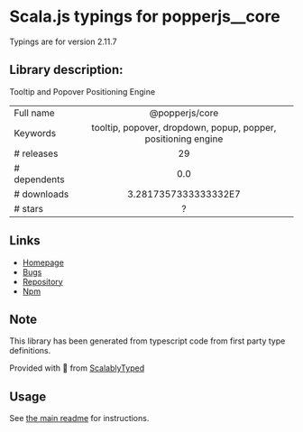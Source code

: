 
# Scala.js typings for popperjs__core

Typings are for version 2.11.7

## Library description:
Tooltip and Popover Positioning Engine

|                    |                 |
| ------------------ | :-------------: |
| Full name          | @popperjs/core |
| Keywords           | tooltip, popover, dropdown, popup, popper, positioning engine |
| # releases         | 29 |
| # dependents       | 0.0 |
| # downloads        | 3.2817357333333332E7 |
| # stars            | ? |

## Links
- [Homepage](https://github.com/popperjs/popper-core#readme)
- [Bugs](https://github.com/popperjs/popper-core/issues)
- [Repository](https://github.com/popperjs/popper-core)
- [Npm](https://www.npmjs.com/package/%40popperjs%2Fcore)
    


## Note
This library has been generated from typescript code from first party type definitions.

Provided with :purple_heart: from [ScalablyTyped](https://github.com/oyvindberg/ScalablyTyped)

## Usage
See [the main readme](../../readme.md) for instructions.



